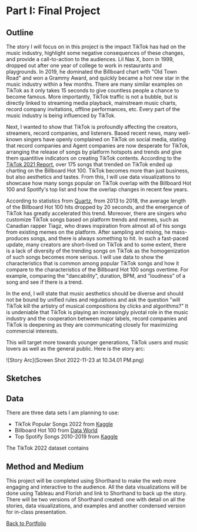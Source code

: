 
# Part I: Final Project


## Outline

The story I will focus on in this project is the impact TikTok has had on the music industry, highlight some negative consequences of these changes, and provide a call-to-action to the audiences. Lil Nas X, born in 1999, dropped out after one year of college to work in restaurants and playgrounds. In 2019, he dominated the Billboard chart with "Old Town Road" and won a Grammy Award, and quickly became a hot new star in the music industry within a few months. There are many similar examples on TikTok as it only takes 15 seconds to give countless people a chance to become famous. More importantly, TikTok traffic is not a bubble, but is directly linked to streaming media playback, mainstream music charts, record company invitations, offline performances, etc. Every part of the music industry is being influenced by TikTok. 

Next, I wanted to show that TikTok is profoundly affecting the creators, streamers, record companies, and listeners. Based recent news, many well-known singers have openly complained on TikTok on social media, stating that record companies and Agent companies are now desperate for TikTok, arranging the release of songs by platform hotspots and trends and give them quantitive indicators on creating TikTok contents. According to the [TikTok 2021 Report](https://newsroom.tiktok.com/en-us/year-on-tiktok-music-report-2021), over 175 songs that trended on TikTok ended up charting on the Billboard Hot 100. TikTok becomes more than just business, but also aesthetics and tastes. From this, I will use data visualizations to showcase how many songs popular on TikTok overlap with the Billboard Hot 100 and Spotify's top list and how the overlap changes in recent few years. 

According to statistics from [Quartz](https://qz.com/1519823/is-spotify-making-songs-shorter), from 2013 to 2018, the average length of the Billboard Hot 100 hits dropped by 20 seconds, and the emergence of TikTok has greatly accelerated this trend. Moreover, there are singers who customize TikTok songs based on platform trends and memes, such as Canadian rapper Tiagz, who draws inspiration from almost all of his songs from existing memes on the platform. After sampling and mixing, he mass-produces songs, and there is always something to hit. In such a fast-paced update, many creators are short-lived on TikTok and to some extent, there is a lack of diversity of the trending songs on TikTok as the homogenization of such songs becomes more serious. I will use data to show the characteristics that is common among popular TikTok songs and how it compare to the characteristics of the Billboard Hot 100 songs overtime. For example, comparing the "dancability", duration, BPM, and "loudness" of a song and see if there is a trend. 

In the end, I will state that music aesthetics should be diverse and should not be bound by unified rules and regulations and ask the question "will TikTok kill the artistry of musical compositions by clicks and algorithms?" It is undeniable that TikTok is playing an increasingly pivotal role in the music industry and the cooperation between major labels, record companies and TikTok is deepening as they are communicating closely for maximizing commercial interests. 

This will target more towards younger generations, TikTok users and music lovers as well as the general public. Here is the story arc:

![Story Arc](Screen Shot 2022-11-23 at 10.34.01 PM.png)

## Sketches





## Data

There are three data sets I am planning to use:

- TikTok Popular Songs 2022 from [Kaggle](https://www.kaggle.com/datasets/sveta151/tiktok-popular-songs-2022?resource=download)
- Billboard Hot 100  from [Data World](https://data.world/kcmillersean/billboard-hot-100-1958-2017)
- Top Spotify Songs 2010-2019 from [Kaggle](https://www.kaggle.com/datasets/leonardopena/top-spotify-songs-from-20102019-by-year)

The TikTok 2022 dataset contains


## Method and Medium

This project will be completed using Shorthand to make the web more engaging and interactive to the audience. All the data visualizations will be done using Tableau and Florish and link to Shorthand to back up the story. There will be two versions of Shorthand created: one with detail on all the stories, data visualizations, and examples and another condensed version for in-class presentation. 


[Back to Portfolio](https://ziqi0921.github.io/zhou-portfolio/)
